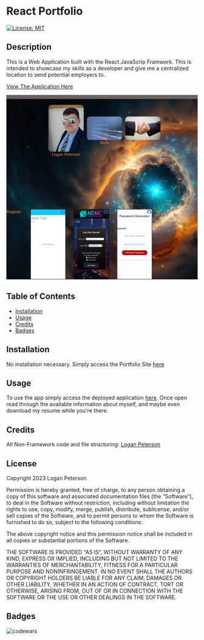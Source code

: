 # React Portfolio

[![License: MIT](https://img.shields.io/badge/License-MIT-yellow.svg)](https://opensource.org/licenses/MIT)

## Description

This is a Web Application built with the React JavaScrip Framwork. This is intended to showcase my skills as a developer and give me a centralized location to send potential employers to.

[View The Application Here](https://codedevlogan.github.io/React-Portfolio/)

![Application View](./src/images/Application.png)

## Table of Contents

- [Installation](#installation)
- [Usage](#usage)
- [Credits](#credits)
- [Badges](#badges)

## Installation

No installation necessary. Simply access the Portfolio Site [here](https://codedevlogan.github.io/React-Portfolio/)

## Usage

To use the app simply access the deployed application [here](https://codedevlogan.github.io/React-Portfolio/). Once open read through the available information about myself, and maybe even download my resume while you're there.

## Credits

All Non-Framework code and file structuring: [Logan Peterson](https://github.com/codeDevLogan)

## License

Copyright 2023 Logan Peterson

Permission is hereby granted, free of charge, to any person obtaining a copy of this software and associated documentation files (the “Software”), to deal in the Software without restriction, including without limitation the rights to use, copy, modify, merge, publish, distribute, sublicense, and/or sell copies of the Software, and to permit persons to whom the Software is furnished to do so, subject to the following conditions:

The above copyright notice and this permission notice shall be included in all copies or substantial portions of the Software.

THE SOFTWARE IS PROVIDED “AS IS”, WITHOUT WARRANTY OF ANY KIND, EXPRESS OR IMPLIED, INCLUDING BUT NOT LIMITED TO THE WARRANTIES OF MERCHANTABILITY, FITNESS FOR A PARTICULAR PURPOSE AND NONINFRINGEMENT. IN NO EVENT SHALL THE AUTHORS OR COPYRIGHT HOLDERS BE LIABLE FOR ANY CLAIM, DAMAGES OR OTHER LIABILITY, WHETHER IN AN ACTION OF CONTRACT, TORT OR OTHERWISE, ARISING FROM, OUT OF OR IN CONNECTION WITH THE SOFTWARE OR THE USE OR OTHER DEALINGS IN THE SOFTWARE.

## Badges

![codewars](https://www.codewars.com/users/codeDevLogan/badges/small)